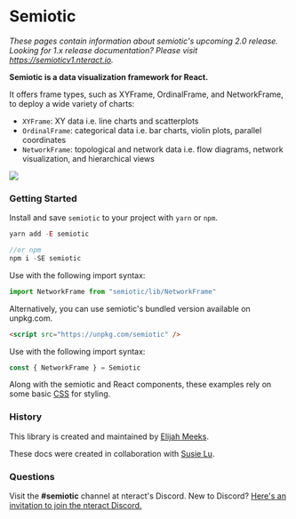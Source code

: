 # Semiotic

*These pages contain information about semiotic's upcoming 2.0 release.*
*Looking for 1.x release documentation? Please visit https://semioticv1.nteract.io.*

**Semiotic is a data visualization framework for React.**

It offers frame types, such as XYFrame, OrdinalFrame, and NetworkFrame, to
deploy a wide variety of charts:

- `XYFrame`: XY data i.e. line charts and scatterplots
- `OrdinalFrame`: categorical data i.e. bar charts, violin plots, parallel
  coordinates
- `NetworkFrame`: topological and network data i.e. flow diagrams, network
  visualization, and hierarchical views

![](assets/img/or-summary.png)

### Getting Started

Install and save `semiotic` to your project with `yarn` or `npm`.

```js
yarn add -E semiotic

//or npm
npm i -SE semiotic
```

Use with the following import syntax:

```js
import NetworkFrame from "semiotic/lib/NetworkFrame"
```

Alternatively, you can use semiotic's bundled version available on unpkg.com.

```html
<script src="https://unpkg.com/semiotic" />
```

Use with the following import syntax:

```js
const { NetworkFrame } = Semiotic
```

Along with the semiotic and React components, these examples rely on some basic
[CSS](https://github.com/nteract/semiotic-docs/blob/master/public/semiotic.css)
for styling.

### History

This library is created and maintained by [Elijah Meeks](https://twitter.com/Elijah_Meeks).

These docs were created in collaboration with [Susie Lu](https://twitter.com/DataToViz).

### Questions

Visit the **#semiotic** channel at nteract's Discord. New to Discord? 
[Here's an invitation to join the nteract Discord.](https://discord.gg/W2anQdA2)
